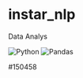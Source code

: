 




# instar_nlp
Data Analys

<img alt="Python" src ="https://img.shields.io/badge/Python-3776AB.svg?&style=plastic&logo=Python&logoColor=white"/>
<img alt="Pandas" src ="https://img.shields.io/badge/pandas-150458.svg?&style=plastic&logo=pandas&logoColor=white"/>

#150458
